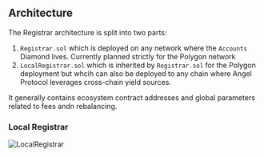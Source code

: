 
## Architecture
The Registrar architecture is split into two parts: 
1. `Registrar.sol` which is deployed on any network where the `Accounts` Diamond lives. Currently planned strictly for the Polygon network
2. `LocalRegistrar.sol` which is inherited by `Registrar.sol` for the Polygon deployment but whcih can also be deployed to any chain where Angel Protocol leverages cross-chain yield sources. 


It generally contains ecosystem contract addresses and global parameters related to fees andn rebalancing.  

### Local Registrar
![LocalRegistrar](https://user-images.githubusercontent.com/84420280/217927431-bff49264-1722-4132-ae36-65f05241198d.png)